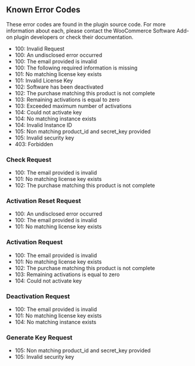 ## Known Error Codes

These error codes are found in the plugin source code. For more information about each, please contact the WooCommerce Software Add-on plugin developers or check their documentation.

- 100: Invalid Request
- 100: An undisclosed error occurred
- 100: The email provided is invalid
- 100: The following required information is missing
- 101: No matching license key exists
- 101: Invalid License Key
- 102: Software has been deactivated
- 102: The purchase matching this product is not complete
- 103: Remaining activations is equal to zero
- 103: Exceeded maximum number of activations
- 104: Could not activate key
- 104: No matching instance exists
- 104: Invalid Instance ID
- 105: Non matching product_id and secret_key provided
- 105: Invalid security key
- 403: Forbidden


### Check Request
- 100: The email provided is invalid
- 101: No matching license key exists
- 102: The purchase matching this product is not complete


### Activation Reset Request
- 100: An undisclosed error occurred
- 100: The email provided is invalid
- 101: No matching license key exists


### Activation Request
- 100: The email provided is invalid
- 101: No matching license key exists
- 102: The purchase matching this product is not complete
- 103: Remaining activations is equal to zero
- 104: Could not activate key


### Deactivation Request
- 100: The email provided is invalid
- 101: No matching license key exists
- 104: No matching instance exists


### Generate Key Request
- 105: Non matching product_id and secret_key provided
- 105: Invalid security key